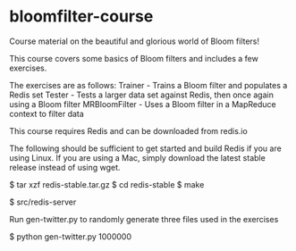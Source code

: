 # bloomfilter-course
Course material on the beautiful and glorious world of Bloom filters!


This course covers some basics of Bloom filters and includes a few exercises.

The exercises are as follows:
    Trainer - Trains a Bloom filter and populates a Redis set
    Tester - Tests a larger data set against Redis, then once again using a Bloom filter
    MRBloomFilter - Uses a Bloom filter in a MapReduce context to filter data

This course requires Redis and can be downloaded from redis.io

The following should be sufficient to get started and build Redis if you are using Linux.  If you are using a Mac, simply download the latest stable release instead of using wget.

$ tar xzf redis-stable.tar.gz
$ cd redis-stable
$ make

$ src/redis-server

Run gen-twitter.py to randomly generate three files used in the exercises

$ python gen-twitter.py 1000000


